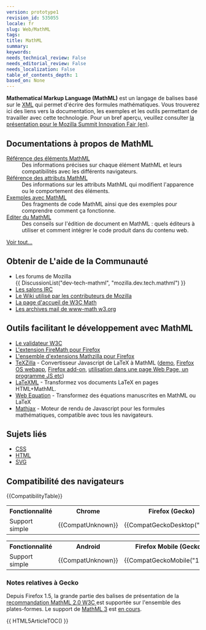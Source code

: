 ```yaml
---
version: prototype1
revision_id: 535055
locale: fr
slug: Web/MathML
tags: 
title: MathML
summary: 
keywords: 
needs_technical_review: False
needs_editorial_review: False
needs_localization: False
table_of_contents_depth: 1
based_on: None
---
```

<p><strong>Mathematical Markup Language (MathML)</strong> est un langage de balises basé sur le <a href="/fr/docs/XML" title="/fr/docs/XML">XML</a> qui permet d'écrire des formules mathématiques. Vous trouverez ici des liens vers la documentation, les exemples et les outils permettant de travailler avec cette technologie. Pour un bref aperçu, veuillez consulter <a href="http://fred-wang.github.io/MozSummitMathML/index.html">la présentation pour le Mozilla Summit Innovation Fair (en)</a>.</p>
<div class="row topicpage-table">
 <div class="section">
  <h2 class="Documentation" id="Documentation" name="Documentation">Documentations à propos de MathML</h2>
  <dl>
   <dt>
    <a href="/fr/docs/Web/MathML/Element" title="/fr/docs/Web/MathML/Element">Référence des éléments MathML</a></dt>
   <dd>
    Des informations précises sur chaque élément MathML et leurs compatibilités avec les différents navigateurs.</dd>
   <dt>
    <a href="/fr/docs/Web/MathML/Attribute" title="/fr/docs/Web/MathML/Attribute">Référence des attributs MathML</a></dt>
   <dd>
    Des informations sur les attributs MathML qui modifient l'apparence ou le comportement des éléments.</dd>
   <dt>
    <a href="/fr/docs/Web/MathML/Examples" title="/fr/docs/Web/MathML/Examples">Exemples avec MathML</a></dt>
   <dd>
    Des fragments de code MathML ainsi que des exemples pour comprendre comment ça fonctionne.</dd>
   <dt>
    <a href="/docs/Web/MathML/Authoring" title="/en-US/docs/Web/MathML/Authoring">Editer du MathML</a></dt>
   <dd>
    Des conseils sur l'édition de document en MathML : quels éditeurs à utiliser et comment intégrer le code produit dans du contenu web.</dd>
  </dl>
  <p><span class="alllinks"><a href="/fr/docs/tag/MathML" title="/fr/docs/tag/MathML">Voir tout...</a></span></p>
 </div>
 <div class="section">
  <h2 class="Community" id="Obtenir_de_L'aide_de_la_Communaut.C3.A9">Obtenir de L'aide de la Communauté</h2>
  <ul>
   <li>Les forums de Mozilla<br />
    {{ DiscussionList("dev-tech-mathml", "mozilla.dev.tech.mathml") }}</li>
   <li><a class="link-irc" href="irc://irc.mozilla.org/%23mathml" rel="external" target="_blank" title="irc://irc.mozilla.org/%23mathml">Les salons IRC</a></li>
   <li><a class="link-https" href="https://wiki.mozilla.org/MathML:Home_Page">Le Wiki utilisé par les contributeurs de Mozilla</a></li>
   <li><a href="http://www.w3.org/Math/" title="http://www.w3.org/Math/">La page d'accueil de W3C Math</a></li>
   <li><a href="http://lists.w3.org/Archives/Public/www-math/" title="http://lists.w3.org/Archives/Public/www-math/">Les archives mail de www-math w3.org</a></li>
  </ul>
  <h2 class="Tools" id="Outils_facilitant_le_d.C3.A9veloppement_avec_MathML">Outils facilitant le développement avec MathML</h2>
  <ul>
   <li><a class="external" href="http://validator.w3.org">Le validateur W3C</a></li>
   <li><a class="link-https" href="https://addons.mozilla.org/de/firefox/addon/8969/">L'extension FireMath pour Firefox</a></li>
   <li><a href="https://addons.mozilla.org/firefox/collections/fred_wang/mathzilla/" title="https://addons.mozilla.org/firefox/collections/fred_wang/mathzilla/">L'ensemble d'extensions Mathzilla pour Firefox</a></li>
   <li><a href="https://github.com/fred-wang/TeXZilla">TeXZilla</a> - Convertisseur Javascript de LaTeX à MathML (<a href="http://fred-wang.github.io/TeXZilla/">demo</a>, <a href="http://r-gaia-cs.github.io/TeXZilla-webapp/">Firefox OS webapp</a>, <a href="https://addons.mozilla.org/en-US/firefox/addon/texzilla/">Firefox add-on</a>, <a href="https://github.com/fred-wang/TeXZilla/wiki/Using-TeXZilla">utilisation dans une page Web Page, un programme JS etc</a>)</li>
   <li><a href="http://dlmf.nist.gov/LaTeXML/" title="http://dlmf.nist.gov/LaTeXML/">LaTeXML</a> - Transformez vos documents LaTeX en pages HTML+MathML.</li>
   <li><a href="http://webdemo.visionobjects.com/equation.html" title="http://webdemo.visionobjects.com/equation.html">Web Equation</a> - Transformez des équations manuscrites en MathML ou LaTeX</li>
   <li><a href="http://www.mathjax.org/" title="http://www.mathjax.org/">Mathjax</a> - Moteur de rendu de Javascript pour les formules mathématiques, compatible avec tous les navigateurs.</li>
  </ul>
  <h2 class="Related_Topics" id="Related_Topics" name="Related_Topics">Sujets liés</h2>
  <ul>
   <li><a href="/fr/docs/CSS" title="/fr/docs/Web/CSS">CSS</a></li>
   <li><a href="/fr/docs/Web/HTML" title="/fr/docs/Web/HTML">HTML</a></li>
   <li><a href="/fr/docs/SVG" title="/fr/docs/Web/SVG">SVG</a></li>
  </ul>
 </div>
</div>
<h2 id="Browser_compatibility" name="Browser_compatibility">Compatibilité des navigateurs</h2>
<p>{{CompatibilityTable}}</p>
<div id="compat-desktop">
 <table class="compat-table">
  <tbody>
   <tr>
    <th>Fonctionnalité</th>
    <th>Chrome</th>
    <th>Firefox (Gecko)</th>
    <th>Internet Explorer</th>
    <th>Opera</th>
    <th>Safari</th>
   </tr>
   <tr>
    <td>Support simple</td>
    <td>{{CompatUnknown}}</td>
    <td>{{CompatGeckoDesktop("1.8")}}</td>
    <td>{{CompatUnknown}}</td>
    <td>{{CompatUnknown}}</td>
    <td>{{CompatUnknown}}</td>
   </tr>
  </tbody>
 </table>
</div>
<div id="compat-mobile">
 <table class="compat-table">
  <tbody>
   <tr>
    <th>Fonctionnalité</th>
    <th>Android</th>
    <th>Firefox Mobile (Gecko)</th>
    <th>IE Mobile</th>
    <th>Opera Mobile</th>
    <th>Safari Mobile</th>
   </tr>
   <tr>
    <td>Support simple</td>
    <td>{{CompatUnknown}}</td>
    <td>{{CompatGeckoMobile("1.8")}}</td>
    <td>{{CompatUnknown}}</td>
    <td>{{CompatUnknown}}</td>
    <td>{{CompatUnknown}}</td>
   </tr>
  </tbody>
 </table>
</div>
<div>
 <h3 id="Notes_relatives_.C3.A0_Gecko">Notes relatives à Gecko</h3>
 <p>Depuis Firefox 1.5, la grande partie des balises de présentation de la <a class="external" href="http://www.w3.org/TR/MathML2/">recommandation MathML 2.0 W3C </a>est supportée sur l'ensemble des plates-formes. Le support de <a class="external" href="http://www.w3.org/TR/MathML3/" title="http://www.w3.org/TR/MathML3/">MathML 3</a> est <a href="/fr/docs/Mozilla/MathML_Project/Status" title="/fr/docs/Mozilla/MathML_Project/Status">en cours</a>.</p>
</div>
<div>
 {{ HTML5ArticleTOC() }}</div>

